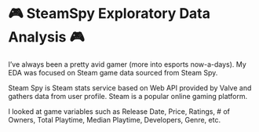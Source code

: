 # 🎮 SteamSpy Exploratory Data Analysis 🎮

I’ve always been a pretty avid gamer (more into esports now-a-days). My EDA was focused on Steam game data sourced from Steam Spy. 

Steam Spy is Steam stats service based on Web API provided by Valve and gathers data from user profile. Steam is a popular online gaming platform. 

I looked at game variables such as Release Date, Price, Ratings, # of Owners, Total Playtime, Median Playtime, Developers, Genre, etc.